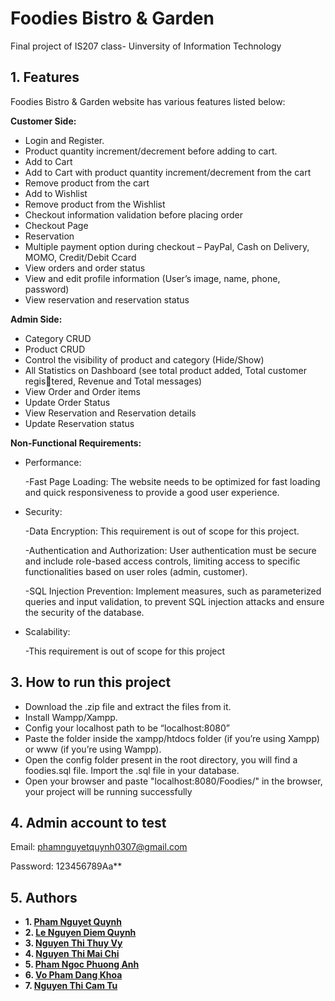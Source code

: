 # Foodies Bistro & Garden
Final project of IS207 class- Uinversity of Information Technology 
## 1. Features
Foodies Bistro & Garden website has various features listed below:

**Customer Side:**

- Login and Register.
- Product quantity increment/decrement before adding to cart.
- Add to Cart
- Add to Cart with product quantity increment/decrement from the cart
- Remove product from the cart
- Add to Wishlist
- Remove product from the Wishlist
- Checkout information validation before placing order
- Checkout Page
- Reservation
- Multiple payment option during checkout – PayPal, Cash on Delivery, MOMO, Credit/Debit Ccard
- View orders and order status
- View and edit profile information (User’s image, name, phone, password)
- View reservation and reservation status
  
**Admin Side:**
  
- Category CRUD
- Product CRUD
- Control the visibility of product and category (Hide/Show)
- All Statistics on Dashboard (see total product added, Total customer registered, Revenue and Total messages)
- View Order and Order items
- Update Order Status
- View Reservation and Reservation details
- Update Reservation status
  
**Non-Functional Requirements:**
  
* Performance:
  
  -Fast Page Loading: The website needs to be optimized for fast loading and quick
responsiveness to provide a good user experience.

* Security:
  
  -Data Encryption: This requirement is out of scope for this project.
  
  -Authentication and Authorization: User authentication must be secure and include
role-based access controls, limiting access to specific functionalities based on user
roles (admin, customer).

  -SQL Injection Prevention: Implement measures, such as parameterized queries and
input validation, to prevent SQL injection attacks and ensure the security of the
database.

* Scalability:
  
  -This requirement is out of scope for this project

## 3. How to run this project
- Download the .zip file and extract the files from it.
- Install Wampp/Xampp.
- Config your localhost path to be “localhost:8080”
- Paste the folder inside the xampp/htdocs folder (if you’re using Xampp) or www
(if you’re using Wampp).
- Open the config folder present in the root directory, you will find a foodies.sql file.
Import the .sql file in your database.
- Open your browser and paste "localhost:8080/Foodies/" in the browser, your
project will be running successfully

## 4. Admin account to test
Email: phamnguyetquynh0307@gmail.com

Password: 123456789Aa**
## 5. Authors
- **1. [Pham Nguyet Quynh](https://github.com/PhamNguyetQuynh)**
- **2. [Le Nguyen Diem Quynh](https://github.com/LeNguyenDiemQuynhn)**
- **3. [Nguyen Thi Thuy Vy](https://github.com/VyNguyen0000)**
- **4. [Nguyen Thi Mai Chi](https://github.com/christinechinguyen002)**
- **5. [Pham Ngoc Phuong Anh](https://github.com/PhuongAnhPhamNgoc)**
- **6. [Vo Pham Dang Khoa](https://github.com/khoavo6703)**
- **7. [Nguyen Thi Cam Tu](https://github.com/CaTuQuaMon)**
